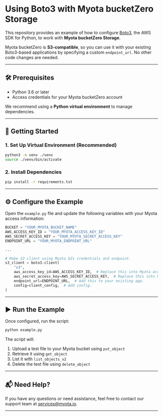 # Using Boto3 with Myota bucketZero Storage

This repository provides an example of how to configure [Boto3](https://boto3.amazonaws.com/v1/documentation/api/latest/index.html), the AWS SDK for Python, to work with **Myota bucketZero Storage**.

Myota bucketZero is **S3-compatible**, so you can use it with your existing Boto3-based applications by specifying a custom `endpoint_url`. No other code changes are needed.

---

## 🛠️ Prerequisites

- Python 3.6 or later
- Access credentials for your Myota bucketZero account

We recommend using a **Python virtual environment** to manage dependencies.

---

## 🚀 Getting Started

### 1. Set Up Virtual Environment (Recommended)

```bash
python3 -m venv ./venv
source ./venv/bin/activate
```

### 2. Install Dependencies

```bash
pip install -r requirements.txt
```

---

## ⚙️ Configure the Example

Open the `example.py` file and update the following variables with your Myota access information:

```python
BUCKET = "YOUR_MYOTA_BUCKET_NAME"
AWS_ACCESS_KEY_ID = "YOUR_MYOTA_ACCESS_KEY_ID"
AWS_SECRET_ACCESS_KEY = "YOUR_MYOTA_SECRET_ACCESS_KEY"
ENDPOINT_URL = "YOUR_MYOTA_ENDPOINT_URL"

...

# Make S3 client using Myota bZs credentials and endpoint.
s3_client = boto3.client(
    "s3",
    aws_access_key_id=AWS_ACCESS_KEY_ID,  # Replace this into Myota access key ID.
    aws_secret_access_key=AWS_SECRET_ACCESS_KEY,  # Replace this into Myota secret access key.
    endpoint_url=ENDPOINT_URL,  # Add this to your existing app.
    config=client_config,  # Add config.
)
```

---

## ▶️ Run the Example

Once configured, run the script:

```bash
python example.py
```

The script will:

1. Upload a test file to your Myota bucket using `put_object`
2. Retrieve it using `get_object`
3. List it with `list_objects_v2`
4. Delete the test file using `delete_object`

---

## 📬 Need Help?

If you have any questions or need assistance, feel free to contact our support team at [services@myota.io](mailto:services@myota.io).

---
